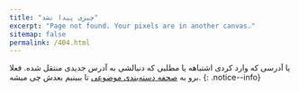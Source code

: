 ```yaml
---
title: "چیزی پیدا نشد"
excerpt: "Page not found. Your pixels are in another canvas."
sitemap: false
permalink: /404.html
---
```


یا آدرسی که وارد کردی اشتباهه یا مطلبی که دنبالشی به آدرس جدیدی منتقل شده.
فعلا برو به [صحفه دسته‌بندی موضوعی](/blog/tags/) تا ببینیم بعدش چی میشه.
{: .notice--info}
